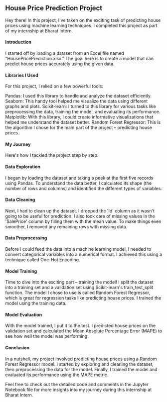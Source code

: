 ## House Price Prediction Project
Hey there! In this project, I've taken on the exciting task of predicting house prices using machine learning techniques. I completed this project as part of my internship at Bharat Intern.

#### Introduction
I started off by loading a dataset from an Excel file named "HousePricePrediction.xlsx." The goal here is to create a model that can predict house prices accurately using the given data.

#### Libraries I Used
For this project, I relied on a few powerful tools:

Pandas: I used this library to handle and analyze the dataset efficiently.
Seaborn: This handy tool helped me visualize the data using different graphs and plots.
Scikit-learn: I turned to this library for various tasks like preprocessing the data, training the model, and evaluating its performance.
Matplotlib: With this library, I could create informative visualizations that helped me understand the dataset better.
Random Forest Regressor: This is the algorithm I chose for the main part of the project – predicting house prices.

#### My Journey
Here's how I tackled the project step by step:

#### Data Exploration
I began by loading the dataset and taking a peek at the first five records using Pandas. To understand the data better, I calculated its shape (the number of rows and columns) and identified the different types of variables.

#### Data Cleaning
Next, I had to clean up the dataset. I dropped the 'Id' column as it wasn't going to be useful for prediction. I also took care of missing values in the 'SalePrice' column by filling them with the mean value. To make things even smoother, I removed any remaining rows with missing data.

#### Data Preprocessing
Before I could feed the data into a machine learning model, I needed to convert categorical variables into a numerical format. I achieved this using a technique called One-Hot Encoding.

#### Model Training
Time to dive into the exciting part – training the model! I split the dataset into a training set and a validation set using Scikit-learn's train_test_split function. The model I chose to use is called Random Forest Regressor, which is great for regression tasks like predicting house prices. I trained the model using the training data.

#### Model Evaluation
With the model trained, I put it to the test. I predicted house prices on the validation set and calculated the Mean Absolute Percentage Error (MAPE) to see how well the model was performing.

#### Conclusion
In a nutshell, my project involved predicting house prices using a Random Forest Regressor model. I started by exploring and cleaning the dataset, then preprocessing the data for the model. Finally, I trained the model and evaluated its performance using the MAPE metric.

Feel free to check out the detailed code and comments in the Jupyter Notebook file for more insights into my journey during this internship at Bharat Intern.
